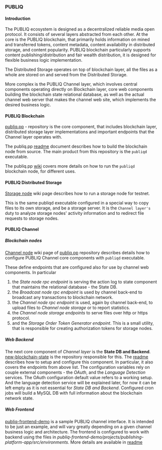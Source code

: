 ### PUBLIQ

#### Introduction
The PUBLIQ ecosystem is designed as a decentralized reliable media open protocol. It consists of several layers abstracted from each other. At the core is the PUBLIQ blockchain, that primarily holds information on mined and transferred tokens, content metadata, content availability in distributed storage, and content popularity. PUBLIQ blockchain particularly supports content publishing/distribution and fair wealth distribution, it is designed for flexible business logic implementation.

The Distributed Storage operates on top of blockchain layer, all the files as a whole are stored on and served from the Distributed Storage.

More complex is the PUBLIQ Channel layer, which involves central components operating directly on Blockchain layer, core web components building the blockchain state relational database, as well as the actual channel web server that makes the channel web site, which implements the desired business logic.

#### PUBLIQ Blockchain
[publiq.pp](https://github.com/publiqnet/publiq.pp "publiq.pp") - repository is the core component, that includes blockchain layer, distributed storage layer implementations and important endpoints that the Channel layer operates with.

The publiq.pp [readme](https://github.com/publiqnet/publiq.pp/blob/master/README.md "publiq.pp") document describes how to build the blockchain node from source. The main product from this repository is the `publiqd` executable.

The publiq.pp [wiki](https://github.com/publiqnet/publiq.pp/wiki "wiki") covers more details on how to run the `publiqd` blockchain node, for different uses.

#### PUBLIQ Distributed Storage
[Storage node](https://github.com/publiqnet/publiq.pp/wiki/1.6-Storage-node "wiki") wiki page describes how to run a storage node for testnet.

This is the same publiqd executable configured in a special way to copy files to its own storage, and be a storage server. It is the `Channel layer's` duty to analyze storage nodes' activity information and to redirect file requests to storage nodes.

#### PUBLIQ Channel

##### Blockchain nodes
[Channel node](https://github.com/publiqnet/publiq.pp/wiki/1.7-Channel-setup "wiki") wiki page of [publiq.pp](https://github.com/publiqnet/publiq.pp "publiq.pp") repository describes details how to configure PUBLIQ Channel core components with `publiqd` executable.

These define endpoints that are configured also for use by channel web components.
In particular
1. the _State node rpc endpoint_ is serving the action log to state component that maintains the relational database - the State DB.
1. the _Broadcast node rpc endpoint_ is used by channel back-end to broadcast any transactions to blockchain network.
1. the _Channel node rpc endpoint_ is used, again by channel back-end, to upload files to _Channel node storage_ or to report statistics.
1. the _Channel node storage endpoints_ to serve files over http or https protocol.
1. and the _Storage Order Token Generator endpoint_. This is a small utility, that is responsible for creating authorization tokens for storage nodes.

##### Web Backend
The next core component of _Channel layer_ is the **State DB and Backend**. [new-blockchain-state](https://github.com/publiqnet/new-blockchain-state "new-blockchain-state") is the repository responsible for this. The [readme](https://github.com/publiqnet/new-blockchain-state/blob/master/README.md "new-blockchain-state") describes how to setup and configure this component. In particular, it also covers the endpoints from above list.
The configuration variables rely on couple external components - the _OAuth_, and the _Language Detection_ services. The OAuth configuration default value refers to a working setup. And the language detection service will be explained later, for now it can be left empty as it is not essential for _State DB and Backend_. Configured cron jobs will build a MySQL DB with full information about the blockchain network state.

##### Web Frontend
[publiq-frontend-demo](https://github.com/publiqnet/publiq-frontend-demo "publiq-frontend-demo") is a sample PUBLIQ channel interface. It is intended to be just an example, and will vary greatly depending on a given channel business logic and architecture.
The frontend is configured to work with backend using the files in _publiq-frontend-demo/projects/publishing-platform-app/src/environments_.
More details are available in [readme](https://github.com/publiqnet/publiq-frontend-demo/blob/master/README.md "readme")

